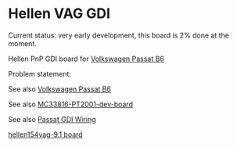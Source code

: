 # Hellen VAG GDI

Current status: very early development, this board is 2% done at the moment.

Hellen PnP GDI board for [Volkswagen Passat B6](VolkswagenPassatB6)

Problem statement:

See also [Volkswagen Passat B6](VolkswagenPassatB6)

See also [MC33816-PT2001-dev-board](MC33816-PT2001-dev-board)

See also [Passat GDI Wiring](Passat-GDI-wiring)

[hellen154vag-9.1 board](https://github.com/gerefi/hellen154vag-9.1)
